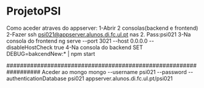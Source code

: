 # ProjetoPSI
Como aceder atraves do appserver:
1-Abrir 2 consolas(backend e frontend)
2-Fazer ssh psi021@appserver.alunos.di.fc.ul.pt nas 2. Pass:psi021
3-Na consola do frontend ng serve --port 3021 --host 0.0.0.0 --disableHostCheck true
4-Na consola do backend SET DEBUG=bakcendNew:* | npm start

##################################################################
Aceder ao mongo
mongo --username psi021 --password --authenticationDatabase psi021 appserver.alunos.di.fc.ul.pt/psi021
